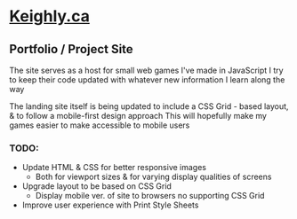 # [Keighly.ca](keighly.ca)
## Portfolio / Project Site


The site serves as a host for small web games I've made in JavaScript
  I try to keep their code updated with whatever new information I learn along the way

The landing site itself is being updated to include a CSS Grid - based layout, & to follow a mobile-first design approach
  This will hopefully make my games easier to make accessible to mobile users




### TODO:

  - Update HTML & CSS for better responsive images
      - Both for viewport sizes & for varying display qualities of screens
  - Upgrade layout to be based on CSS Grid
      - Display mobile ver. of site to browsers no supporting CSS Grid
  - Improve user experience with Print Style Sheets
